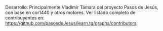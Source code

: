 
Desarrollo: Principalmente Vladimir Támara del proyecto Pasos de Jesús, 
  con base en cor1440 y otros motores.
  Ver listado completo de contribuyentes en:
  https://github.com/pasosdeJesus/learn.tg/graphs/contributors

